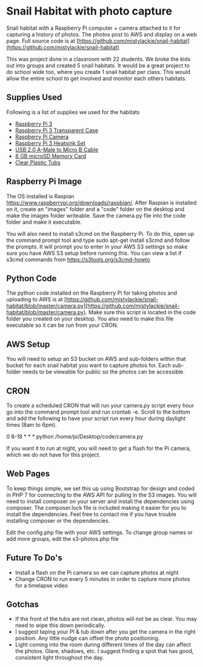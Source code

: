 # Snail Habitat with photo capture
Snail habitat with a Raspberry Pi computer + camera attached to it for capturing a history of photos. The photos post to AWS and display on a web page. Full source code is at [https://github.com/mistylackie/snail-habitat](https://github.com/mistylackie/snail-habitat)

This was project done in a classroom with 22 students. We broke the kids out into groups and created 5 snail habitats. It would be a great project to do school wide too, where you create 1 snail habitat per class. This would allow the entire school to get involved and monitor each others habitats. 

## Supplies Used
Following is a list of supplies we used for the habitats
- [Raspberry Pi 3](https://amzn.to/2PX22Tn)
- [Raspberry Pi 3 Transparent Case](https://amzn.to/2pB87tW)
- [Raspberry Pi Camera](https://amzn.to/2Cftwey)
- [Raspberry Pi 3 Heatsink Set](https://amzn.to/2JT2T3u)
- [USB 2.0 A-Male to Micro B Cable](https://amzn.to/2NIFLWC)
- [8 GB microSD Memory Card](https://amzn.to/34yxjQj)
- [Clear Plastic Tubs](https://amzn.to/2POL8Gk)

## Raspberry Pi Image
The OS installed is Raspian https://www.raspberrypi.org/downloads/raspbian/. After Raspian is installed on it, create an "images" folder and a "code" folder on the desktop and make the images folder writeable. Save the camera.py file into the code folder and make it executable.

You will also need to install s3cmd on the Raspberry Pi. To do this, open up the command prompt tool and type sudo apt-get install s3cmd and follow the prompts. It will prompt you to enter in your AWS S3 settings so make sure you have AWS S3 setup before running this. You can view a list if s3cmd commands from https://s3tools.org/s3cmd-howto

## Python Code
The python code installed on the Raspberry Pi for taking photos and uploading to AWS is at [https://github.com/mistylackie/snail-habitat/blob/master/camera.py](https://github.com/mistylackie/snail-habitat/blob/master/camera.py). Make sure this script is located in the code folder you created on your desktop. You also need to make this file executable so it can be run from your CRON.

## AWS Setup
You will need to setup an S3 bucket on AWS and sub-folders within that bucket for each snail habitat you want to capture photos for. Each sub-folder needs to be viewable for public so the photos can be accessible.

## CRON
To create a scheduled CRON that will run your camera.py script every hour go into the command prompt tool and run crontab -e. Scroll to the bottom and add the following to have your script run every hour during daylight times (8am to 6pm). 

0 8-18 * * * python /home/pi/Desktop/code/camera.py

If you want it to run at night, you will need to get a flash for the Pi camera, which we do not have for this project.

## Web Pages
To keep things simple, we set this up using Bootstrap for design and coded in PHP 7 for connecting to the AWS API for pulling in the S3 images. You will need to install composer on your server and install the dependencies using composer. The composer.lock file is included making it easier for you to install the dependencies. Feel free to contact me if you have trouble installing composer or the dependencies.

Edit the config.php file with your AWS settings. To change group names or add more groups, edit the s3-photos.php file

## Future To Do's
- Install a flash on the Pi camera so we can capture photos at night
- Change CRON to run every 5 minutes in order to capture more photos for a timelapse video

## Gotchas
- If the front of the tubs are not clean, photos will not be as clear. You may need to wipe this down periodically.
- I suggest taping your PI & tub down after you get the camera in the right position. Any little nudge can offset the photo positioning.
- Light coming into the room during different times of the day can affect the photos. Glare, shadows, etc. I suggest finding a spot that has good, consistent light throughout the day.
